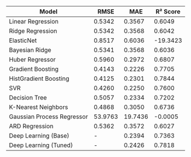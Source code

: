 | Model                          | RMSE      | MAE      | R² Score            |
|-------------------------------|-----------|----------|---------------------|
| Linear Regression             | 0.5342    | 0.3567   | 0.6049              |
| Ridge Regression              | 0.5342    | 0.3568   | 0.6042              |
| ElasticNet                    | 0.8517    | 0.6036   | -19.3423            |
| Bayesian Ridge                | 0.5341    | 0.3568   | 0.6036              |
| Huber Regressor               | 0.5960    | 0.2972   | 0.6807              |
| Gradient Boosting             | 0.4143    | 0.2226   | 0.7705              |
| HistGradient Boosting         | 0.4125    | 0.2301   | 0.7844              |
| SVR                           | 0.4260    | 0.2250   | 0.7600              |
| Decision Tree                 | 0.5057    | 0.2334   | 0.7202              |
| K-Nearest Neighbors           | 0.4868    | 0.3050   | 0.6736              |
| Gaussian Process Regressor    | 53.9763   | 19.7436  | -0.0005             |
| ARD Regression                | 0.5362    | 0.3572   | 0.6027              |
| Deep Learning (Base)          | -         | 0.2394   | 0.7363              |
| Deep Learning (Tuned)         | -         | 0.2426   | 0.7818              |
